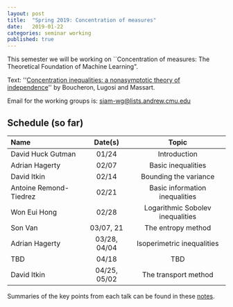 ```yaml
---
layout: post
title:  "Spring 2019: Concentration of measures"
date:   2019-01-22
categories: seminar working
published: true
---
```

This semester we will be working on ``Concentration of measures: The Theoretical Foundation of Machine Learning".

Text: ''[Concentration inequalities: a nonasymptotic theory of independence](https://www.hse.ru/data/2016/11/24/1113029206/Concentration%20inequalities.pdf)'' by
Boucheron, Lugosi and Massart.

Email for the working groups is: siam-wg@lists.andrew.cmu.edu

## Schedule (so far) ##

| Name				| Date(s)	| Topic					|
|:------------------------------|:-------------:|:-------------------------------------:|
| David Huck Gutman		| 01/24		| Introduction				|
| Adrian Hagerty		| 02/07		| Basic inequalities			|
| David Itkin			| 02/14		| Bounding the variance			|
| Antoine Remond-Tiedrez	| 02/21		| Basic information inequalities	|
| Won Eui Hong			| 02/28		| Logarithmic Sobolev inequalities	|
| Son Van			| 03/07, 21	| The entropy method			|
| Adrian Hagerty		| 03/28, 04/04	| Isoperimetric inequalities		|
| TBD				| 04/18		| TBD					|
| David Itkin			| 04/25, 05/02	| The transport method			|


Summaries of the key points from each talk can be found in these [notes](https://siam-sc.math.cmu.edu/wg-notes/siam-wg-notes-s19.pdf).
